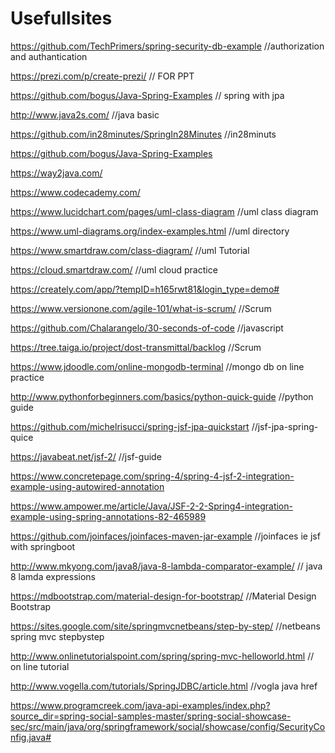 # Usefullsites
https://github.com/TechPrimers/spring-security-db-example   //authorization and authantication

https://prezi.com/p/create-prezi/                           // FOR PPT

https://github.com/bogus/Java-Spring-Examples               // spring with jpa

http://www.java2s.com/                                      //java basic

https://github.com/in28minutes/SpringIn28Minutes            //in28minuts

https://github.com/bogus/Java-Spring-Examples

https://way2java.com/

https://www.codecademy.com/

https://www.lucidchart.com/pages/uml-class-diagram          //uml class diagram

https://www.uml-diagrams.org/index-examples.html            //uml directory

https://www.smartdraw.com/class-diagram/                    //uml Tutorial

https://cloud.smartdraw.com/                                //uml cloud practice

https://creately.com/app/?tempID=h165rwt81&login_type=demo# 

https://www.versionone.com/agile-101/what-is-scrum/         //Scrum

https://github.com/Chalarangelo/30-seconds-of-code          //javascript

https://tree.taiga.io/project/dost-transmittal/backlog      //Scrum

https://www.jdoodle.com/online-mongodb-terminal             //mongo db on line practice

http://www.pythonforbeginners.com/basics/python-quick-guide   //python guide 

https://github.com/michelrisucci/spring-jsf-jpa-quickstart    //jsf-jpa-spring-quice

https://javabeat.net/jsf-2/                                   //jsf-guide

https://www.concretepage.com/spring-4/spring-4-jsf-2-integration-example-using-autowired-annotation

https://www.ampower.me/article/Java/JSF-2-2-Spring4-integration-example-using-spring-annotations-82-465989

https://github.com/joinfaces/joinfaces-maven-jar-example      //joinfaces ie jsf with springboot

http://www.mkyong.com/java8/java-8-lambda-comparator-example/   // java 8 lamda expressions

https://mdbootstrap.com/material-design-for-bootstrap/          //Material Design Bootstrap

https://sites.google.com/site/springmvcnetbeans/step-by-step/     //netbeans spring mvc stepbystep

http://www.onlinetutorialspoint.com/spring/spring-mvc-helloworld.html   // on line tutorial

http://www.vogella.com/tutorials/SpringJDBC/article.html                //vogla java href






https://www.programcreek.com/java-api-examples/index.php?source_dir=spring-social-samples-master/spring-social-showcase-sec/src/main/java/org/springframework/social/showcase/config/SecurityConfig.java#
